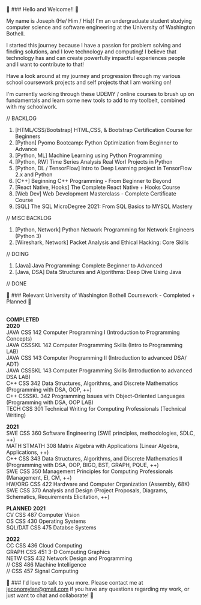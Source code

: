 👋 ### Hello and Welcome!! 👋

My name is Joseph (He/ Him / His)! I'm an undergraduate student studying computer science and software engineering at the University of Washington Bothell.

I started this journey because I have a passion for problem solving and finding solutions, and I love technology and computing! I believe that technology has and can create powerfully impactful experiences people and I want to contribute to that!

Have a look around at my journey and progression through my various school coursework projects and self projects that I am working on!

I'm currently working through these UDEMY / online courses to brush up on fundamentals and learn some new tools to add to my toolbelt, combined with my schoolwork.

//  BACKLOG
  1. [HTML/CSS/Bootstrap]       HTML,CSS, & Bootstrap Certification Course for Beginners
  2. [Python]                   Pyomo Bootcamp: Python Optimization from Beginner to Advance
  3. [Python, ML]               Machine Learning using Python Programming
  4. [Python, RW]               Time Series Analysis Real Worl Projects in Python
  5. [Python, DL / TensorFlow]  Intro to Deep Learning project in TensorFlow 2.x and Python
  7. [C++]                      Beginning C++ Programming - From Beginner to Beyond
  8. [React Native, Hooks]      The Complete React Native + Hooks Course
  9. [Web Dev]                  Web Development Masterclass - Complete Certificate Course
  10. [SQL]                     The SQL MicroDegree 2021: From SQL Basics to MYSQL Mastery

//  MISC BACKLOG
  1. [Python, Network]          Python Network Programming for Network Engineers (Python 3)
  2. [Wireshark, Network]       Packet Analysis and Ethical Hacking: Core Skills

//  DOING
  1. [Java]                     Java Programming: Complete Beginner to Advanced
  2. [Java, DSA]                Data Structures and Algorithms: Deep Dive Using Java

//  DONE



👋 ### Relevant University of Washington Bothell Coursework - Completed + Planned 👋

<br />**COMPLETED**
<br />**2020**
<br />JAVA    CSS 142 Computer Programming I (Introduction to Programming Concepts)
<br />JAVA    CSSSKL 142 Computer Programming Skills (Intro to Programming LAB)
<br />JAVA    CSS 143 Computer Programming II (Introduction to advanced DSA/ ADT)
<br />JAVA    CSSSKL 143 Computer Programming Skills (Introduction to advanced DSA LAB)
<br />C++     CSS 342 Data Structures, Algorithms, and Discrete Mathematics (Programming with DSA, OOP, ++)
<br />C++     CSSSKL 342 Programming Issues with Object-Oriented Languages (Programming with DSA, OOP LAB)
<br />TECH    CSS 301 Technical Writing for Computing Professionals (Technical Writing)

**2021**
<br />SWE     CSS 360 Software Engineering (SWE principles, methodologies, SDLC, ++)
<br />MATH    STMATH 308 Matrix Algebra with Applications (Linear Algebra, Applications, ++)
<br />C++     CSS 343 Data Structures, Algorithms, and Discrete Mathematics II (Programming with DSA, OOP, BIGO, BST, GRAPH, PQUE, ++)
<br />SWE     CSS 350 Management Principles for Computing Professionals (Management, EI, CM, ++)
<br />HW/ORG  CSS 422 Hardware and Computer Organization (Assembly, 68K)
<br />SWE     CSS 370 Analysis and Design (Project Proposals, Diagrams, Schematics, Requirements Elicitation, ++)


**PLANNED**
**2021**
<br />CV      CSS 487 Computer Vision
<br />OS      CSS 430 Operating Systems
<br />SQL/DAT CSS 475 Databse Systems

**2022**
<br />CC      CSS 436 Cloud Computing
<br />GRAPH   CSS 451 3-D Computing Graphics
<br />NETW    CSS 432 Network Design and Programming
<br />        // CSS 486 Machine Intelligence
<br />        // CSS 457 Signal Computing

👋 ### I'd love to talk to you more. Please contact me at jeconomylan@gmail.com if you have any questions regarding my work, or just want to chat and collaborate! 👋

<!--
**josephelan/josephelan** is a ✨ _special_ ✨ repository because its `README.md` (this file) appears on your GitHub profile.

Here are some ideas to get you started:

- 🔭 I’m currently working on ...
- 🌱 I’m currently learning ...
- 👯 I’m looking to collaborate on ...
- 🤔 I’m looking for help with ...
- 💬 Ask me about ...
- 📫 How to reach me: ...
- 😄 Pronouns: ...
- ⚡ Fun fact: ...
-->
